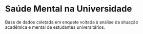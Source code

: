 # Saúde Mental na Universidade

Base de dados coletada em enquete voltada à análise da situação acadêmica e mental de estudantes universitários.
